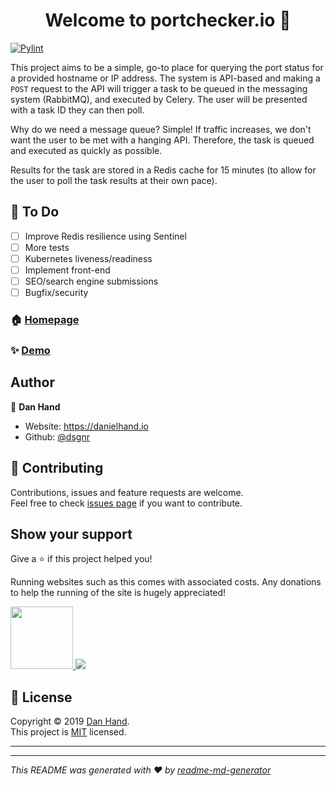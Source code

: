 <h1 align="center">Welcome to portchecker.io 👋</h1>
<p>
</p>

[![Pylint](https://github.com/dsgnr/portchecker.io/actions/workflows/pylint.yml/badge.svg)](https://github.com/dsgnr/portchecker.io/actions/workflows/pylint.yml)


This project aims to be a simple, go-to place for querying the port status for a provided hostname or IP address.
The system is API-based and making a `POST` request to the API will trigger a task to be queued in the messaging system (RabbitMQ), and executed by Celery. The user will be presented with a task ID they can then poll.

Why do we need a message queue? Simple! If traffic increases, we don't want the user to be met with a hanging API.
Therefore, the task is queued and executed as quickly as possible.

Results for the task are stored in a Redis cache for 15 minutes (to allow for the user to poll the task results at their own pace).

## 📝 To Do

- [ ] Improve Redis resilience using Sentinel
- [ ] More tests
- [ ] Kubernetes liveness/readiness
- [ ] Implement front-end
- [ ] SEO/search engine submissions
- [ ] Bugfix/security 

### 🏠 [Homepage](portchecker.io)

### ✨ [Demo](portchecker.io)

## Author

👤 **Dan Hand**

* Website: https://danielhand.io
* Github: [@dsgnr](https://github.com/dsgnr)

## 🤝 Contributing

Contributions, issues and feature requests are welcome.<br />
Feel free to check [issues page](https://github.com/dsgnr/portchecker.io/issues) if you want to contribute.<br />


## Show your support

Give a ⭐️ if this project helped you!

Running websites such as this comes with associated costs. Any donations to help the running of the site is hugely appreciated!

<a href="https://www.patreon.com/dsgnr_">
  <img src="https://c5.patreon.com/external/logo/become_a_patron_button@2x.png" width="100">
</a>
<a href="https://www.paypal.com/donate?business=RNT9HTKVJ2DDJ&no_recurring=0&item_name=portchecker.io+donation&currency_code=GBP" target="_blank"><img src="https://www.paypalobjects.com/en_GB/i/btn/btn_donate_SM.gif"></a>


## 📝 License

Copyright © 2019 [Dan Hand](https://github.com/dsgnr).<br />
This project is [MIT](https://github.com/kefranabg/readme-md-generator/blob/master/LICENSE) licensed.

---
***
_This README was generated with ❤️ by [readme-md-generator](https://github.com/kefranabg/readme-md-generator)_
